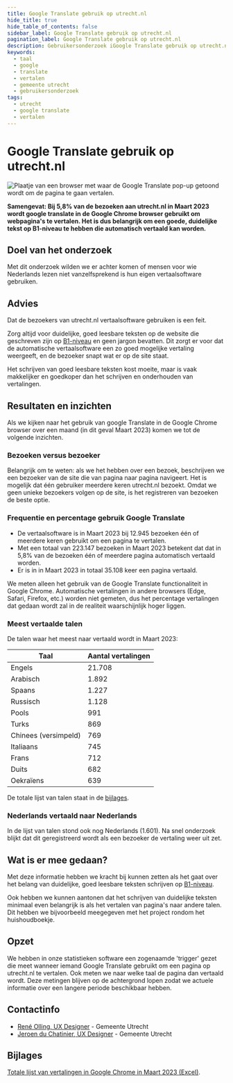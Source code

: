```yaml
---
title: Google Translate gebruik op utrecht.nl
hide_title: true
hide_table_of_contents: false
sidebar_label: Google Translate gebruik op utrecht.nl
pagination_label: Google Translate gebruik op utrecht.nl
description: Gebruikersonderzoek iGoogle Translate gebruik op utrecht.nl
keywords:
  - taal
  - google
  - translate
  - vertalen
  - gemeente utrecht
  - gebruikersonderzoek
tags:
  - utrecht
  - google translate
  - vertalen
---
```


# Google Translate gebruik op utrecht.nl

![Plaatje van een browser met waar de Google Translate pop-up getoond wordt om de pagina te gaan vertalen.](https://i.imgur.com/KiAIYNo.png)

**Samengevat: Bij 5,8% van de bezoeken aan utrecht.nl in Maart 2023 wordt google translate in de Google Chrome browser gebruikt om webpagina's te vertalen. Het is dus belangrijk om een goede, duidelijke tekst op B1-niveau te hebben die automatisch vertaald kan worden.**

## Doel van het onderzoek

Met dit onderzoek wilden we er achter komen of mensen voor wie Nederlands lezen niet vanzelfsprekend is hun eigen vertaalsoftware gebruiken.

## Advies

Dat de bezoekers van utrecht.nl vertaalsoftware gebruiken is een feit.

Zorg altijd voor duidelijke, goed leesbare teksten op de website die geschreven zijn op [B1-niveau](https://www.communicatierijk.nl/vakkennis/rijkswebsites/aanbevolen-richtlijnen/taalniveau-b1#:~:text=Taalniveau%20B1%20staat%20voor%20eenvoudig,woorden%20die%20bijna%20iedereen%20gebruikt.) en geen jargon bevatten. Dit zorgt er voor dat de automatische vertaalsoftware een zo goed mogelijke vertaling weergeeft, en de bezoeker snapt wat er op de site staat.

Het schrijven van goed leesbare teksten kost moeite, maar is vaak makkelijker en goedkoper dan het schrijven en onderhouden van vertalingen.

## Resultaten en inzichten

Als we kijken naar het gebruik van google Translate in de Google Chrome browser over een maand (in dit geval Maart 2023) komen we tot de volgende inzichten.

### Bezoeken versus bezoeker

Belangrijk om te weten: als we het hebben over een bezoek, beschrijven we een bezoeker van de site die van pagina naar pagina navigeert. Het is mogelijk dat één gebruiker meerdere keren utrecht.nl bezoekt. Omdat we geen unieke bezoekers volgen op de site, is het registreren van bezoeken de beste optie.

### Frequentie en percentage gebruik Google Translate

- De vertaalsoftware is in Maart 2023 bij 12.945 bezoeken één of meerdere keren gebruikt om een pagina te vertalen.
- Met een totaal van 223.147 bezoeken in Maart 2023  betekent dat dat in 5,8% van de bezoeken één of meerdere pagina automatisch vertaald worden. 
- Er is in in Maart 2023 in totaal 35.108 keer een pagina vertaald.

We meten alleen het gebruik van de Google Translate functionaliteit in Google Chrome. Automatische vertalingen in andere browsers (Edge, Safari, Firefox, etc.) worden niet gemeten, dus het percentage vertalingen dat gedaan wordt zal in de realiteit waarschijnlijk hoger liggen.

### Meest vertaalde talen

De talen waar het meest naar vertaald wordt in Maart 2023:

| Taal | Aantal vertalingen|
| -------- | -------- |
|Engels | 21.708 |
|Arabisch | 1.892 |
|Spaans | 1.227 |
|Russisch | 1.128 |
|Pools | 991 |
|Turks | 869 |
|Chinees (versimpeld) | 769 |
|Italiaans | 745 |
|Frans | 712 |
|Duits | 682 |
|Oekraïens | 639 |

De totale lijst van talen staat in de [bijlages](#bijlages).

### Nederlands vertaald naar Nederlands

In de lijst van talen stond ook nog Nederlands (1.601). Na snel onderzoek blijkt dat dit geregistreerd wordt als een bezoeker de vertaling weer uit zet.

## Wat is er mee gedaan?

Met deze informatie hebben we kracht bij kunnen zetten als het gaat over het belang van duidelijke, goed leesbare teksten schrijven op [B1-niveau](https://www.communicatierijk.nl/vakkennis/rijkswebsites/aanbevolen-richtlijnen/taalniveau-b1#:~:text=Taalniveau%20B1%20staat%20voor%20eenvoudig,woorden%20die%20bijna%20iedereen%20gebruikt.).

Ook hebben we kunnen aantonen dat het schrijven van duidelijke teksten minimaal even belangrijk is als het vertalen van pagina's naar andere talen. Dit hebben we bijvoorbeeld meegegeven met het project rondom het huishoudboekje.

## Opzet

We hebben in onze statistieken software een zogenaamde 'trigger' gezet die meet wanneer iemand Google Translate gebruikt om een pagina op utrecht.nl te vertalen. Ook meten we naar welke taal de pagina dan vertaald wordt. Deze metingen blijven op de achtergrond lopen zodat we actuele informatie over een langere periode beschikbaar hebben.

## Contactinfo

- [René Olling, UX Designer](mailto:r.olling@utrecht.nl) - Gemeente Utrecht
- [Jeroen du Chatinier, UX Designer](mailto:j.du.chatinier@utrecht.nl) - Gemeente Utrecht

## Bijlages

[Totale lijst van vertalingen in Google Chrome in Maart 2023 (Excel)](https://github.com/nl-design-system/gebruikersonderzoek/files/11259333/GoogleTranslations.xlsx).